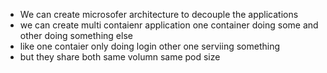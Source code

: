 

- We can create microsofer architecture to decouple the applications
- we can create multi contaienr application one container doing some and other doing something else
- like one contaier only doing login other one serviing something
- but they share both same volumn same pod size 